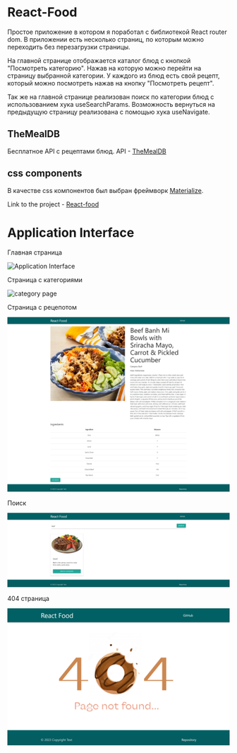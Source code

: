 # React-Food

Простое приложение в котором я поработал с библиотекой React router dom. 
В приложении есть несколько страниц, по которым можно переходить без перезагрузки страницы.

На главной странице отображается каталог блюд с кнопкой "Посмотреть категорию".
Нажав на которую можно перейти на страницу выбранной категории. 
У каждого из блюд есть свой рецепт, который можно посмотреть нажав на кнопку "Посмотреть рецепт".

Так же на главной странице реализован поиск по категории блюд с использованием хука useSearchParams.
Возможность вернуться на предыдущую страницу реализована с помощью хука useNavigate.

## TheMealDB

Бесплатное API с рецептами блюд.
API - [TheMealDB](https://www.themealdb.com/api.php)

## css components

В качестве css компонентов был выбран фреймворк [Materialize](https://materializecss.com/).

Link to the project - [React-food](https://REBORNOFF.github.io/react-food-practice)

# Application Interface

Главная страница

![Application Interface](./src/assets/images/main-page.png)

Страница с категориями

![category page](./src/assets/images/category-page.png)

Страница с рецепотом

![recipe page](./src/assets/images/recipe-page.png)

Поиск

![search](./src/assets/images/search.png)

404 страница

![404 page](./src/assets/images/404-page.png)
